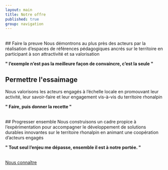 ```yaml
---
layout: main
title: Notre offre
published: true
group: navigation
---
```

<br>
## Faire la preuve
Nous démontrons au plus près des acteurs par la réalisation d’espaces de références pédagogiques ancrés sur le territoire en participant à son attractivité et sa valorisation 

**" l’exemple n’est pas la meilleure façon de convaincre, c’est la seule "**
<br>
## Permettre l'essaimage
Nous valorisons les acteurs engagés à l’échelle locale en promouvant leur activité, leur savoir-faire et leur engagement vis-à-vis du territoire rhonalpin

**" Faire, puis donner la recette "**

<br>
## Progresser ensemble
Nous construisons un cadre propice à l’expérimentation pour accompagner le développement de solutions durables innovantes sur le territoire rhonalpin en animant une coopération d’acteurs engagés

**" Tout seul l’enjeu me dépasse, ensemble il est à notre portée. "**

<p class="center">
</p>
<br>
  <a href="01-nous-sommes.html" class="button">Nous connaître</a>
  

</div>
</section>




